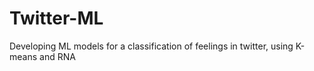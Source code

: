 # Twitter-ML
Developing ML models for a classification of feelings in twitter, using K-means and RNA
